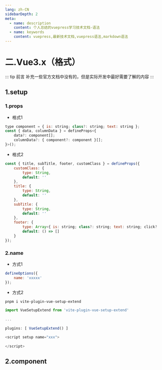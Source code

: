 ```yaml
---
lang: zh-CN
sidebarDepth: 2
meta:
  - name: description
    content: 个人总结的vuepress学习技术文档-语法
  - name: keywords
    content: vuepress,最新技术文档,vuepress语法,markdown语法
---
```


# 二.Vue3.x（格式）

::: tip 前言
补充一些官方文档中没有的，但是实际开发中最好需要了解的内容
:::

## 1.setup

### 1.props

- 格式1

```js
type component = { is: string; class?: string; text: string };
const { data, columnData } = defineProps<{
    data?: component[];
    columnData?: { component?: component }[];
}>();
```

- 格式2

```js
const { title, subTitle, footer, customClass } = defineProps({
    customClass: {
        type: String,
        default: ''
    },
    title: {
        type: String,
        default: ''
    },
    subTitle: {
        type: String,
        default: ''
    },
    footer: {
        type: Array<{ is: string; class?: string; text: string; click?: () => void }>,
        default: () => []
    }
});
```

### 2.name

- 方式1

```js
defineOptions({
    name: 'xxxxx'
});
```

- 方式2

```sh
pnpm i vite-plugin-vue-setup-extend
```

```js
import VueSetupExtend from 'vite-plugin-vue-setup-extend'
 
...
 
plugins: [ VueSetupExtend() ]
```

```js
<script setup name="xxx">  
 
</script>
```

## 2.component
